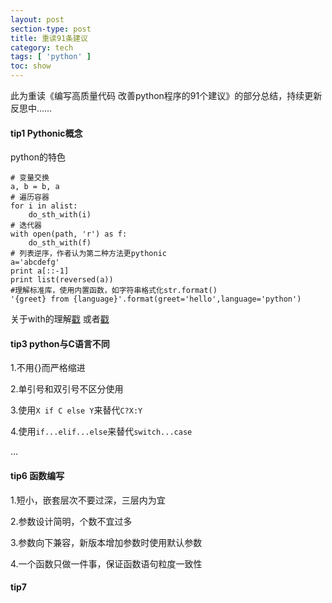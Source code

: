 ```yaml
---
layout: post
section-type: post
title: 重读91条建议
category: tech
tags: [ 'python' ]
toc: show
---
```


此为重读《编写高质量代码 改善python程序的91个建议》的部分总结，持续更新反思中……

#### tip1 Pythonic概念

python的特色

```
# 变量交换
a, b = b, a
# 遍历容器
for i in alist:
	do_sth_with(i)
# 迭代器
with open(path, 'r') as f:
	do_sth_with(f)
# 列表逆序，作者认为第二种方法更pythonic
a='abcdefg'
print a[::-1]
print list(reversed(a))
#理解标准库，使用内置函数，如字符串格式化str.format()
'{greet} from {language}'.format(greet='hello',language='python')
```

关于with的理解[戳](https://sdqali.in/blog/2012/07/09/understanding-pythons-with-statement/)
或者[戳](https://www.ibm.com/developerworks/cn/opensource/os-cn-pythonwith/)


#### tip3 python与C语言不同

1.不用{}而严格缩进

2.单引号和双引号不区分使用

3.使用`X if C else Y`来替代`C?X:Y`

4.使用`if...elif...else`来替代`switch...case`

...

#### tip6 函数编写

1.短小，嵌套层次不要过深，三层内为宜

2.参数设计简明，个数不宜过多

3.参数向下兼容，新版本增加参数时使用默认参数

4.一个函数只做一件事，保证函数语句粒度一致性

#### tip7
































